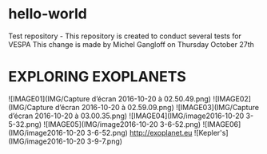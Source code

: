 # hello-world
Test repository - This repository is created to conduct several tests for VESPA
This change is made by Michel Gangloff on Thursday October 27th
# EXPLORING EXOPLANETS
![IMAGE01](IMG/Capture d’écran 2016-10-20 à 02.50.49.png)
![IMAGE02](IMG/Capture d’écran 2016-10-20 à 02.59.09.png)
![IMAGE03](IMG/Capture d’écran 2016-10-20 à 03.00.35.png)
![IMAGE04](IMG/image2016-10-20 3-5-32.png)
![IMAGE05](IMG/image2016-10-20 3-6-52.png)
![IMAGE06](IMG/image2016-10-20 3-6-52.png)
http://exoplanet.eu
![Kepler's](IMG/image2016-10-20 3-9-7.png)


